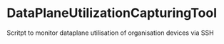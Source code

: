 # DataPlaneUtilizationCapturingTool
Scritpt to monitor dataplane utilisation of organisation devices via SSH
